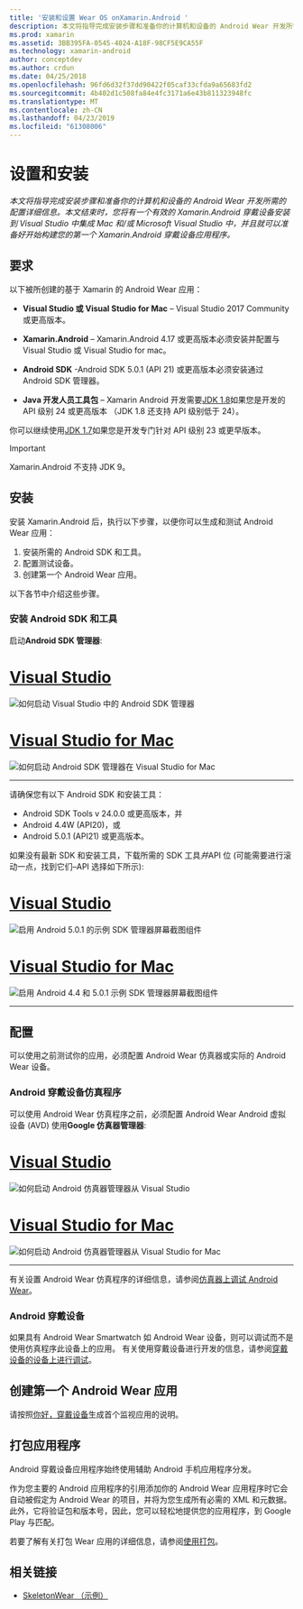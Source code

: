 ```yaml
---
title: '安装和设置 Wear OS onXamarin.Android '
description: 本文将指导完成安装步骤和准备你的计算机和设备的 Android Wear 开发所需的配置详细信息。 本文结束时，您将有一个有效的 Xamarin.Android 穿戴设备安装到 Visual Studio 中集成 Mac 和/或 Microsoft Visual Studio 中，并且就可以准备好开始构建您的第一个 Xamarin.Android 穿戴设备应用程序。
ms.prod: xamarin
ms.assetid: 3BB395FA-0545-4024-A18F-98CF5E9CA55F
ms.technology: xamarin-android
author: conceptdev
ms.author: crdun
ms.date: 04/25/2018
ms.openlocfilehash: 96fd6d32f37dd90422f05caf33cfda9a65683fd2
ms.sourcegitcommit: 4b402d1c508fa84e4fc3171a6e43b811323948fc
ms.translationtype: MT
ms.contentlocale: zh-CN
ms.lasthandoff: 04/23/2019
ms.locfileid: "61308006"
---
```

# <a name="setup-and-installation"></a>设置和安装

_本文将指导完成安装步骤和准备你的计算机和设备的 Android Wear 开发所需的配置详细信息。本文结束时，您将有一个有效的 Xamarin.Android 穿戴设备安装到 Visual Studio 中集成 Mac 和/或 Microsoft Visual Studio 中，并且就可以准备好开始构建您的第一个 Xamarin.Android 穿戴设备应用程序。_

## <a name="requirements"></a>要求

以下被所创建的基于 Xamarin 的 Android Wear 应用：

-   **Visual Studio 或 Visual Studio for Mac** &ndash; Visual Studio 2017 Community 或更高版本。

-   **Xamarin.Android** &ndash; Xamarin.Android 4.17 或更高版本必须安装并配置与 Visual Studio 或 Visual Studio for mac。

-   **Android SDK** -Android SDK 5.0.1 (API 21) 或更高版本必须安装通过 Android SDK 管理器。

-   **Java 开发人员工具包** &ndash; Xamarin Android 开发需要[JDK 1.8](https://www.oracle.com/technetwork/java/javase/downloads/jdk8-downloads-2133151.html)如果您是开发的 API 级别 24 或更高版本 （JDK 1.8 还支持 API 级别低于 24）。

你可以继续使用[JDK 1.7](https://www.oracle.com/technetwork/java/javase/downloads/jdk7-downloads-1880260.html)如果您是开发专门针对 API 级别 23 或更早版本。

> [!IMPORTANT]
> Xamarin.Android 不支持 JDK 9。

## <a name="installation"></a>安装

安装 Xamarin.Android 后，执行以下步骤，以便你可以生成和测试 Android Wear 应用： 

1.  安装所需的 Android SDK 和工具。
2.  配置测试设备。
3.  创建第一个 Android Wear 应用。

以下各节中介绍这些步骤。


### <a name="install-android-sdk-and-tools"></a>安装 Android SDK 和工具 

启动**Android SDK 管理器**: 

# <a name="visual-studiotabwindows"></a>[Visual Studio](#tab/windows)

![如何启动 Visual Studio 中的 Android SDK 管理器](installation-images/vs/sdk-menu.png)

# <a name="visual-studio-for-mactabmacos"></a>[Visual Studio for Mac](#tab/macos)

![如何启动 Android SDK 管理器在 Visual Studio for Mac](installation-images/xs/sdk-menu.png)

-----


请确保您有以下 Android SDK 和安装工具：

* Android SDK Tools v 24.0.0 或更高版本，并
* Android 4.4W (API20)，或
* Android 5.0.1 (API21) 或更高版本。

如果没有最新 SDK 和安装工具，下载所需的 SDK 工具*并*API 位 (可能需要进行滚动一点，找到它们&ndash;API 选择如下所示): 

# <a name="visual-studiotabwindows"></a>[Visual Studio](#tab/windows)

![启用 Android 5.0.1 的示例 SDK 管理器屏幕截图组件](installation-images/vs/sdk-select.png)

# <a name="visual-studio-for-mactabmacos"></a>[Visual Studio for Mac](#tab/macos)

![启用 Android 4.4 和 5.0.1 示例 SDK 管理器屏幕截图组件](installation-images/xs/sdk-select.png)

-----


## <a name="configuration"></a>配置

可以使用之前测试你的应用，必须配置 Android Wear 仿真器或实际的 Android Wear 设备。 


### <a name="android-wear-emulator"></a>Android 穿戴设备仿真程序

可以使用 Android Wear 仿真程序之前，必须配置 Android Wear Android 虚拟设备 (AVD) 使用**Google 仿真器管理器**:

# <a name="visual-studiotabwindows"></a>[Visual Studio](#tab/windows)

![如何启动 Android 仿真器管理器从 Visual Studio](installation-images/vs/emulator-menu.png)

# <a name="visual-studio-for-mactabmacos"></a>[Visual Studio for Mac](#tab/macos)

![如何启动 Android 仿真器管理器从 Visual Studio for Mac](installation-images/xs/emulator-menu.png)

-----

有关设置 Android Wear 仿真程序的详细信息，请参阅[仿真器上调试 Android Wear](~/android/wear/deploy-test/debug-on-emulator.md)。


### <a name="android-wear-device"></a>Android 穿戴设备

如果具有 Android Wear Smartwatch 如 Android Wear 设备，则可以调试而不是使用仿真程序此设备上的应用。 有关使用穿戴设备进行开发的信息，请参阅[穿戴设备的设备上进行调试](~/android/wear/deploy-test/debug-on-device.md)。


## <a name="create-your-first-android-wear-app"></a>创建第一个 Android Wear 应用

请按照[你好，穿戴设备](~/android/wear/get-started/hello-wear.md)生成首个监视应用的说明。


## <a name="packaging-your-app"></a>打包应用程序

Android 穿戴设备应用程序始终使用辅助 Android 手机应用程序分发。 

作为您主要的 Android 应用程序的引用添加你的 Android Wear 应用程序时它会自动被假定为 Android Wear 的项目，并将为您生成所有必需的 XML 和元数据。 此外，它将验证包和版本号，因此，您可以轻松地提供您的应用程序，到 Google Play 与匹配。 

若要了解有关打包 Wear 应用的详细信息，请参阅[使用打包](~/android/wear/deploy-test/packaging.md)。


## <a name="related-links"></a>相关链接

- [SkeletonWear （示例）](https://developer.xamarin.com/samples/SkeletonWear/)
